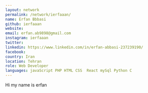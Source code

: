```yaml
---
layout: network 
permalink: /network/ierfaaan/ 
name: Erfan Bbbasi
github: ierfaaan
website: 
email: erfan.ab9898@gmail.com
instagram: ierfaaan
twitter: 
linkedin: https://www.linkedin.com/in/erfan-abbasi-237239190/
facebook: 
country: Iran
location: Tehran
role: Web Developer
languages: javaScript PHP HTML CSS  React mySql Python C
---
```


Hi my name is erfan
